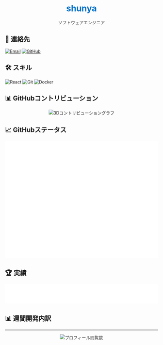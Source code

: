 <div align="center">
  <h1 style="color:#0070C9;">shunya</h1>
  <p style="color:#4A4A4A;">ソフトウェアエンジニア</p>
</div>

## 📧 連絡先
[![Email](https://img.shields.io/badge/メール-0070C9?style=flat&logo=gmail&logoColor=white)](mailto:uu.tsunakawa@gmail.com)
[![GitHub](https://img.shields.io/badge/GitHub-0070C9?style=flat&logo=github&logoColor=white)](https://github.com/TsunakawaShunya)


## 🛠 スキル
![React](https://img.shields.io/badge/-React-0070C9?style=flat&logo=react&logoColor=white)
![Git](https://img.shields.io/badge/-Git-0070C9?style=flat&logo=git&logoColor=white)
![Docker](https://img.shields.io/badge/-Docker-0070C9?style=flat&logo=docker&logoColor=white)

## 📊 GitHubコントリビューション
<p align="center">
  <picture>
    <source media="(prefers-color-scheme: dark)" srcset="https://raw.githubusercontent.com/TsunakawaShunya/TsunakawaShunya/output-3d-contrib/night.svg" />
    <source media="(prefers-color-scheme: light)" srcset="https://raw.githubusercontent.com/TsunakawaShunya/TsunakawaShunya/output-3d-contrib/day.svg" />
    <img alt="3Dコントリビューショングラフ" src="https://raw.githubusercontent.com/TsunakawaShunya/TsunakawaShunya/output-3d-contrib/day.svg" width="600" />
  </picture>
</p>

## 📈 GitHubステータス
<p align="center">
  <picture>
    <source media="(prefers-color-scheme: dark)" srcset="output/metrics.base.svg" width="400" />
    <source media="(prefers-color-scheme: light)" srcset="output/metrics.base.svg" width="400" />
    <img alt="GitHubステータス" src="output/metrics.base.svg" />
  </picture>
</p>

## 🏆 実績
<p align="center">
  <picture>
    <source media="(prefers-color-scheme: dark)" srcset="output/metrics.plugin.achievements.compact.svg" width="400" />
    <source media="(prefers-color-scheme: light)" srcset="output/metrics.plugin.achievements.compact.svg" width="400" />
    <img alt="GitHub実績" src="output/metrics.plugin.achievements.compact.svg" />
  </picture>
</p>

## 📊 週間開発内訳
<!--START_SECTION:waka-->
<!--END_SECTION:waka-->

---
<p align="center" style="color:#4A4A4A;">
  <img src="https://komarev.com/ghpvc/?username=TsunakawaShunya&color=0070C9" alt="プロフィール閲覧数" />
</p>
